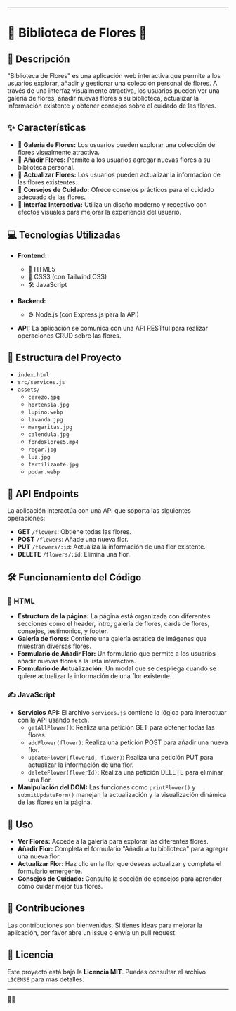 
---

# 🌸 Biblioteca de Flores 🌼

## 📖 Descripción

"Biblioteca de Flores" es una aplicación web interactiva que permite a los usuarios explorar, añadir y gestionar una colección personal de flores. A través de una interfaz visualmente atractiva, los usuarios pueden ver una galería de flores, añadir nuevas flores a su biblioteca, actualizar la información existente y obtener consejos sobre el cuidado de las flores.

## ✨ Características

- 🌺 **Galería de Flores:** Los usuarios pueden explorar una colección de flores visualmente atractiva.
- 🌻 **Añadir Flores:** Permite a los usuarios agregar nuevas flores a su biblioteca personal.
- 🌷 **Actualizar Flores:** Los usuarios pueden actualizar la información de las flores existentes.
- 🌿 **Consejos de Cuidado:** Ofrece consejos prácticos para el cuidado adecuado de las flores.
- 🎨 **Interfaz Interactiva:** Utiliza un diseño moderno y receptivo con efectos visuales para mejorar la experiencia del usuario.

## 💻 Tecnologías Utilizadas

- **Frontend:**
  - 📝 HTML5
  - 🎨 CSS3 (con Tailwind CSS)
  - 🛠️ JavaScript

- **Backend:**
  - ⚙️ Node.js (con Express.js para la API)
  
- **API:** La aplicación se comunica con una API RESTful para realizar operaciones CRUD sobre las flores.

## 📂 Estructura del Proyecto

- `index.html`
- `src/services.js`
- `assets/`
  - `cerezo.jpg`
  - `hortensia.jpg`
  - `lupino.webp`
  - `lavanda.jpg`
  - `margaritas.jpg`
  - `calendula.jpg`
  - `fondoFlores5.mp4`
  - `regar.jpg`
  - `luz.jpg`
  - `fertilizante.jpg`
  - `podar.webp`

## 🔌 API Endpoints

La aplicación interactúa con una API que soporta las siguientes operaciones:

- **GET** `/flowers`: Obtiene todas las flores.
- **POST** `/flowers`: Añade una nueva flor.
- **PUT** `/flowers/:id`: Actualiza la información de una flor existente.
- **DELETE** `/flowers/:id`: Elimina una flor.

## 🛠️ Funcionamiento del Código

### 📄 HTML

- **Estructura de la página:** La página está organizada con diferentes secciones como el header, intro, galería de flores, cards de flores, consejos, testimonios, y footer.
- **Galería de flores:** Contiene una galería estática de imágenes que muestran diversas flores.
- **Formulario de Añadir Flor:** Un formulario que permite a los usuarios añadir nuevas flores a la lista interactiva.
- **Formulario de Actualización:** Un modal que se despliega cuando se quiere actualizar la información de una flor existente.

### ✍️ JavaScript

- **Servicios API:** El archivo `services.js` contiene la lógica para interactuar con la API usando `fetch`.
  - `getAllFlower()`: Realiza una petición GET para obtener todas las flores.
  - `addFlower(flower)`: Realiza una petición POST para añadir una nueva flor.
  - `updateFlower(flowerId, flower)`: Realiza una petición PUT para actualizar la información de una flor.
  - `deleteFlower(flowerId)`: Realiza una petición DELETE para eliminar una flor.
- **Manipulación del DOM:** Las funciones como `printFlower()` y `submitUpdateForm()` manejan la actualización y la visualización dinámica de las flores en la página.

## 🚀 Uso

- **Ver Flores:** Accede a la galería para explorar las diferentes flores.
- **Añadir Flor:** Completa el formulario "Añadir a tu biblioteca" para agregar una nueva flor.
- **Actualizar Flor:** Haz clic en la flor que deseas actualizar y completa el formulario emergente.
- **Consejos de Cuidado:** Consulta la sección de consejos para aprender cómo cuidar mejor tus flores.

## 🤝 Contribuciones

Las contribuciones son bienvenidas. Si tienes ideas para mejorar la aplicación, por favor abre un issue o envía un pull request.

## 📜 Licencia

Este proyecto está bajo la **Licencia MIT**. Puedes consultar el archivo `LICENSE` para más detalles.

---

🌷✨
